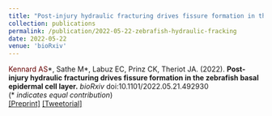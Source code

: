 ```yaml
---
title: "Post-injury hydraulic fracturing drives fissure formation in the zebrafish basal epidermal cell layer"
collection: publications
permalink: /publication/2022-05-22-zebrafish-hydraulic-fracking
date: 2022-05-22
venue: 'bioRxiv'
---
```

<span style="color: #660000;">Kennard AS</span>\*, Sathe M\*, Labuz EC, Prinz CK, Theriot JA. (2022).
<b>Post-injury hydraulic fracturing drives fissure formation in the zebrafish basal epidermal cell layer.</b>
 <i>bioRxiv</i> doi:10.1101/2022.05.21.492930<br>
(\* *indicates equal contribution*)<br>
[\[Preprint\]](https://www.biorxiv.org/content/10.1101/2022.05.21.492930v1)
[\[Tweetorial\]](https://twitter.com/askennard/status/1528751150995890181?s=20&t=NDAmULkyu7a3xNI8YPNi8Q)

